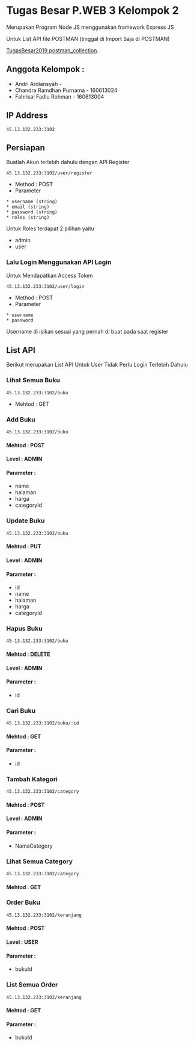 # Tugas Besar P.WEB 3 Kelompok 2

Merupakan Program Node JS menggunakan framework Express JS

Untuk List API file POSTMAN (tinggal di Import Saja di POSTMAN) 

[TugasBesar2019 postman_collection](TugasBesar2019.postman_collection.json).
## Anggota Kelompok :

* Andri Ardiansyah - 
* Chandra Ramdhan Purnama - 160613024
* Fahrisal Fadlu Rohman - 160613004

## IP Address

```
45.13.132.233:3102
```

## Persiapan

Buatlah Akun terlebih dahulu dengan API Register

```url
45.13.132.233:3102/user/register
```

* Method : POST
* Parameter

```
* username (string)
* email (string)
* password (string)
* roles (string)
```

Untuk Roles terdapat 2 pilihan yaitu 
* admin 
* user

### Lalu Login Menggunakan API Login

Untuk Mendapatkan Access Token

```url
45.13.132.233:3102/user/login
```

* Method : POST
* Parameter

```
* username
* password
```

Username di isikan sesuai yang pernah di buat pada saat register

## List API

Berikut merupakan List API Untuk User Tidak Perlu Login Terlebih Dahulu

### Lihat Semua Buku
```url
45.13.132.233:3102/buku
```
* Mehtod : GET

### Add Buku
```url
45.13.132.233:3102/buku
```
#### Mehtod : POST
#### Level : ADMIN
#### Parameter : 
* name
* halaman
* harga
* categoryId

### Update Buku
```url
45.13.132.233:3102/buku
```
#### Mehtod : PUT
#### Level : ADMIN
#### Parameter : 
* id
* name
* halaman
* harga
* categoryId

### Hapus Buku
```url
45.13.132.233:3102/buku
```
#### Mehtod : DELETE
#### Level : ADMIN
#### Parameter : 
* id

### Cari Buku
```url
45.13.132.233:3102/buku/:id
```
#### Mehtod : GET
#### Parameter : 
* id

### Tambah Kategori
```url
45.13.132.233:3102/category
```
#### Mehtod : POST
#### Level : ADMIN
#### Parameter : 
* NamaCategory

### Lihat Semua Category
```url
45.13.132.233:3102/category
```
#### Mehtod : GET

### Order Buku
```url
45.13.132.233:3102/keranjang
```
#### Mehtod : POST
#### Level : USER
#### Parameter : 
* bukuId


### List Semua Order
```url
45.13.132.233:3102/keranjang
```
#### Mehtod : GET
#### Parameter : 
* bukuId





